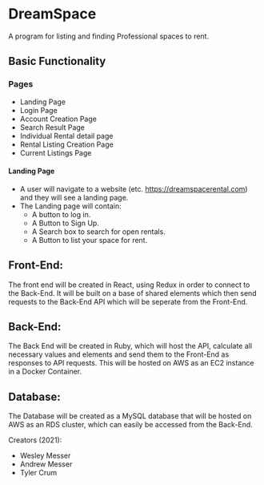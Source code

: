 # DreamSpace
A program for listing and finding Professional spaces to rent.

## Basic Functionality
  ### Pages
  * Landing Page
  * Login Page
  * Account Creation Page
  * Search Result Page
  * Individual Rental detail page
  * Rental Listing Creation Page
  * Current Listings Page

#### Landing Page
  * A user will navigate to a website (etc. https://dreamspacerental.com) and they will see a landing page.
  * The Landing page will contain:
    * A button to log in.
    * A Button to Sign Up.
    * A Search box to search for open rentals.
    * A Button to list your space for rent.

## Front-End:
  The front end will be created in React, using Redux in order to connect to the Back-End.  It will be built on a base of shared elements which then send requests to the Back-End API which will be seperate from the Front-End.

## Back-End:
  The Back End will be created in Ruby, which will host the API, calculate all necessary values and elements and send them to the Front-End as responses to API requests.  This will be hosted on AWS as an EC2 instance in a Docker Container.

## Database:
  The Database will be created as a MySQL database that will be hosted on AWS as an RDS cluster, which can easily be accessed from the Back-End.
  
Creators (2021):
  - Wesley Messer
  - Andrew Messer
  - Tyler Crum
